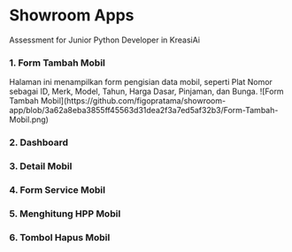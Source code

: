 <h1>Showroom Apps</h1>

<p>Assessment for Junior Python Developer in KreasiAi</p>

<h3>1. Form Tambah Mobil</h3>
Halaman ini menampilkan form pengisian data mobil, seperti Plat Nomor sebagai ID, Merk, Model, Tahun, Harga Dasar, Pinjaman, dan Bunga.
![Form Tambah Mobil](https://github.com/figopratama/showroom-app/blob/3a62a8eba3855ff45563d31dea2f3a7ed5af32b3/Form-Tambah-Mobil.png)
<h3>2. Dashboard</h3>

<h3>3. Detail Mobil</h3>

<h3>4. Form Service Mobil</h3>

<h3>5. Menghitung HPP Mobil</h3>

<h3>6. Tombol Hapus Mobil</h3>
